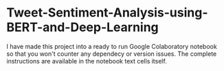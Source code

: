 # Tweet-Sentiment-Analysis-using-BERT-and-Deep-Learning
I have made this project into a ready to run Google Colaboratory notebook so that you won't counter any dependecy or version issues. The complete instructions are available in the notebook text cells itself.
